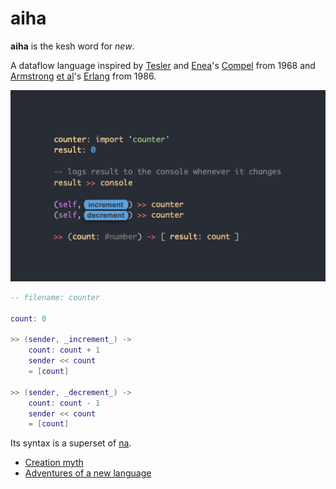 # aiha

**aiha** is the kesh word for _new_.

A dataflow language inspired by [Tesler](https://en.wikipedia.org/wiki/Larry_Tesler) and [Enea](https://de-m-wikipedia-org.translate.goog/wiki/Horace_Enea?_x_tr_sl=de&_x_tr_tl=en)'s [Compel](https://www.reddit.com/r/ProgrammingLanguages/comments/l1m4wr/a_language_design_for_concurrent_processes/) from 1968 and [Armstrong](https://en.wikipedia.org/wiki/Joe_Armstrong_(programmer)) [et al](https://www.erlang.org/faq/academic.html#idm1175)'s [Erlang](https://www.erlang.org/) from 1986.

![](https://github.com/kesh-lang/aiha/blob/main/aiha-code.png)

```lua
-- filename: counter

count: 0

>> (sender, _increment_) ->
    count: count + 1
    sender << count
    = [count]
  
>> (sender, _decrement_) ->
    count: count - 1
    sender << count
    = [count]
```

Its syntax is a superset of [na](https://github.com/kesh-lang/na).

- [Creation myth](https://github.com/kesh-lang/aiha/wiki/Creation-myth)
- [Adventures of a new language](https://github.com/kesh-lang/aiha/wiki/Adventures-of-a-new-language)
